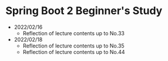# Spring Boot 2 Beginner's Study

- 2022/02/16
	- Reflection of lecture contents up to No.33
- 2022/02/18
	- Reflection of lecture contents up to No.35<br>
	- Reflection of lecture contents up to No.44